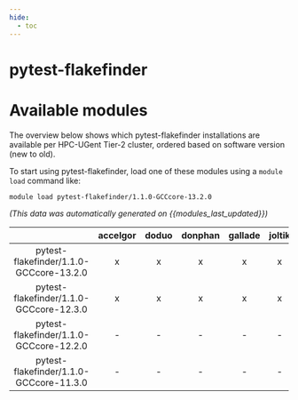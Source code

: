 ```yaml
---
hide:
  - toc
---
```


pytest-flakefinder
==================

# Available modules


The overview below shows which pytest-flakefinder installations are available per HPC-UGent Tier-2 cluster, ordered based on software version (new to old).

To start using pytest-flakefinder, load one of these modules using a `module load` command like:

```shell
module load pytest-flakefinder/1.1.0-GCCcore-13.2.0
```

*(This data was automatically generated on {{modules_last_updated}})*

| |accelgor|doduo|donphan|gallade|joltik|litleo|shinx|
| :---: | :---: | :---: | :---: | :---: | :---: | :---: | :---: |
|pytest-flakefinder/1.1.0-GCCcore-13.2.0|x|x|x|x|x|x|x|
|pytest-flakefinder/1.1.0-GCCcore-12.3.0|x|x|x|x|x|x|x|
|pytest-flakefinder/1.1.0-GCCcore-12.2.0|-|-|-|-|-|x|x|
|pytest-flakefinder/1.1.0-GCCcore-11.3.0|-|-|-|-|-|x|x|
